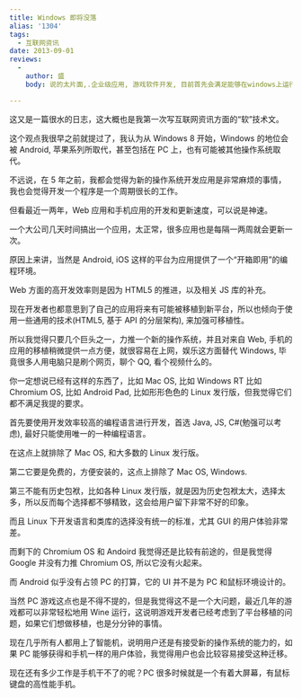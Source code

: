 ```yaml
---
title: Windows 即将没落
alias: '1304'
tags:
  - 互联网资讯
date: 2013-09-01
reviews:
  -
    author: 盛
    body: 说的太片面,.企业级应用, 游戏软件开发, 目前首先会满足能够在windows上运行这个先决. 世界上和windows息息相关的企业不在少数. 企业用户决定了windows的长胜不衰. 由windows上的软件跑出的文件和数据, 正是大部分企业赖以生存的重要内容. 若是以普通用户来说, 什么好用什么是正确的. 但以一家公司或企业来说, 根基打的太深, 不是一朝一夕就能解决得了的事. 动辄伤身. 同样windows倒了, 多数硬件商也会十分头疼. 所以说windows就算几年内不再更新, 也不会就这么没落.

---
```


这又是一篇很水的日志，这大概也是我第一次写互联网资讯方面的“软”技术文。

这个观点我很早之前就提过了，我认为从 Windows 8 开始，Windows 的地位会被 Android, 苹果系列所取代，甚至包括在 PC 上，也有可能被其他操作系统取代。

不远说，在 5 年之前，我都会觉得为新的操作系统开发应用是非常麻烦的事情，我也会觉得开发一个程序是一个周期很长的工作。

但看最近一两年，Web 应用和手机应用的开发和更新速度，可以说是神速。

一个大公司几天时间搞出一个应用，太正常，很多应用也是每隔一两周就会更新一次。

原因上来讲，当然是 Android, iOS 这样的平台为应用提供了一个“开箱即用”的编程环境。

Web 方面的高开发效率则是因为 HTML5 的推进，以及相关 JS 库的补充。

现在开发者也都意思到了自己的应用将来有可能被移植到新平台，所以也倾向于使用一些通用的技术(HTML5, 基于 API 的分层架构), 来加强可移植性。

所以我觉得只要几个巨头之一，力推一个新的操作系统，并且对来自 Web, 手机的应用的移植稍微提供一点方便，就很容易在上网，娱乐这方面替代 Windows, 毕竟很多人用电脑只是刷个网页，聊个 QQ, 看个视频什么的。

你一定想说已经有这样的东西了，比如 Mac OS, 比如 Windows RT 比如 Chromium OS, 比如 Android Pad, 比如形形色色的 Linux 发行版，但我觉得它们都不满足我提的要求。

首先要使用开发效率较高的编程语言进行开发，首选 Java, JS, C#(勉强可以考虑), 最好只能使用唯一的一种编程语言。

在这点上就排除了 Mac OS, 和大多数的 Linux 发行版。

第二它要是免费的，方便安装的，这点上排除了 Mac OS, Windows.

第三不能有历史包袱，比如各种 Linux 发行版，就是因为历史包袱太大，选择太多，所以反而每个选择都不够精致，这会给用户留下非常不好的印象。

而且 Linux 下开发语言和类库的选择没有统一的标准，尤其 GUI 的用户体验非常差。

而剩下的 Chromium OS 和 Andoird 我觉得还是比较有前途的，但是我觉得 Google 并没有力推 Chromium OS, 所以它没有火起来。

而 Android 似乎没有占领 PC 的打算，它的 UI 并不是为 PC 和鼠标环境设计的。

当然 PC 游戏这点也是不得不提的，但是我觉得这不是一个大问题，最近几年的游戏都可以非常轻松地用 Wine 运行，这说明游戏开发者已经考虑到了平台移植的问题，如果它们想做移植，也是分分钟的事情。

现在几乎所有人都用上了智能机，说明用户还是有接受新的操作系统的能力的，如果 PC 能够获得和手机一样的用户体验，我觉得用户也会比较容易接受这种迁移。

现在还有多少工作是手机干不了的呢？PC 很多时候就是一个有着大屏幕，有鼠标键盘的高性能手机。
